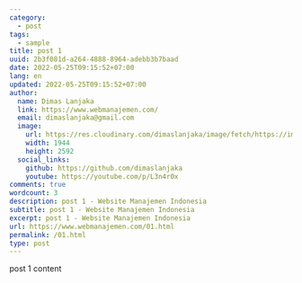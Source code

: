 ```yaml
---
category:
  - post
tags:
  - sample
title: post 1
uuid: 2b3f081d-a264-4888-8964-adebb3b7baad
date: 2022-05-25T09:15:52+07:00
lang: en
updated: 2022-05-25T09:15:52+07:00
author:
  name: Dimas Lanjaka
  link: https://www.webmanajemen.com/
  email: dimaslanjaka@gmail.com
  image:
    url: https://res.cloudinary.com/dimaslanjaka/image/fetch/https://imgdb.net/images/3600.jpg
    width: 1944
    height: 2592
  social_links:
    github: https://github.com/dimaslanjaka
    youtube: https://youtube.com/p/L3n4r0x
comments: true
wordcount: 3
description: post 1 - Website Manajemen Indonesia
subtitle: post 1 - Website Manajemen Indonesia
excerpt: post 1 - Website Manajemen Indonesia
url: https://www.webmanajemen.com/01.html
permalink: /01.html
type: post
---
```


post 1 content